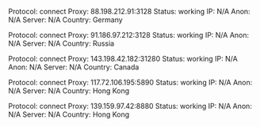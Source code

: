 Protocol: connect
Proxy: 88.198.212.91:3128
Status: working
IP: N/A
Anon: N/A
Server: N/A
Country: Germany

Protocol: connect
Proxy: 91.186.97.212:3128
Status: working
IP: N/A
Anon: N/A
Server: N/A
Country: Russia

Protocol: connect
Proxy: 143.198.42.182:31280
Status: working
IP: N/A
Anon: N/A
Server: N/A
Country: Canada

Protocol: connect
Proxy: 117.72.106.195:5890
Status: working
IP: N/A
Anon: N/A
Server: N/A
Country: Hong Kong

Protocol: connect
Proxy: 139.159.97.42:8880
Status: working
IP: N/A
Anon: N/A
Server: N/A
Country: Hong Kong


